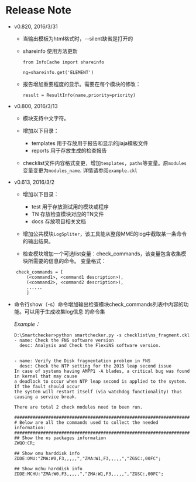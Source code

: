 Release Note
====================
* v0.820, 2016/3/31

  + 当输出模板为html格式时，--silent缺省是打开的
  + shareinfo 使用方法更新

        from InfoCache import shareinfo
  
        ng=shareinfo.get('ELEMENT')
    
  + 报告增加重要程度的显示。需要在每个模块的修改：

        result = ResultInfo(name,priority=priority) 
    
    
* v0.800, 2016/3/13
  
  + 模块支持中文字符。
  + 增加以下目录：
  
    - templates 用于存放用于报告和显示的jiaja模板文件
    - reports   用于存放生成的检查报告
    
  + checklist文件内容格式变更，增加`templates`，`paths`等变量。原`modules`变量变更为`modules_name`.
    详情请参阅`example.ckl`
    
* v0.613, 2016/3/2

  + 增加以下目录：
    
    - test  用于存放测试用的模块或程序
    - TN    存放检查模块对应的TN文件
    - docs  存放项目相关文档
    
  + 增加公共模块`LogSpliter`，该工具能从整段MME的log中截取某一条命令的输出结果。
  + 检查模块增加一个可选list变量：check_commands，该变量包含收集模块所需要的信息的命令。
变量格式：
````
    check_commands = [
        (<command1>, <command1 description>),
        (<command2>, <command2 description>),
        ......
		]
````    
  
  + 命令行show（-s）命令增加输出检查模块check_commands列表中内容的功能。可以用于生成收集log信息
    的命令集
    
    *Example：*
    
	    D:\Smartchecker>python smartchecker.py -s checklist\ns_fragment.ckl
        - name: Check the FNS software version
          desc: Analysis and Check the FlexiNS software version.


        - name: Verify the Disk fragmentation problem in FNS
          desc: Check the NTP setting for the 2015 leap second issue
        In case of systems having AMPP1 -A blades, a critical bug was found in kernel that may cause
        a deadlock to occur when NTP leap second is applied to the system. If the fault should occur
        the system will restart itself (via watchdog functionality) thus causing a service break.

        There are total 2 check modules need to been run.

	    ####################################################################
        # Below are all the commands used to collect the needed information:
        ####################################################################
        ## Show the ns packages information
        ZWQO:CR;

        ## Show omu harddisk info
        ZDDE:OMU:"ZMA:W0,F3,,,,,","ZMA:W1,F3,,,,,","ZGSC:,00FC";

        ## Show mchu harddisk info
        ZDDE:MCHU:"ZMA:W0,F3,,,,,","ZMA:W1,F3,,,,,","ZGSC:,00FC";